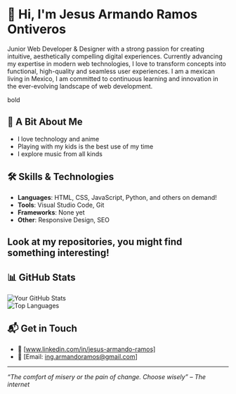 <!-- Header with name and welcoming emoji -->
# 👋 Hi, I'm Jesus Armando Ramos Ontiveros

<!-- Introduction: Who you are, what you do, and what you're learning -->
Junior Web Developer & Designer with a strong passion for creating intuitive, aesthetically compelling digital experiences. Currently advancing my expertise in modern web technologies, I love to transform concepts into functional, high-quality and seamless user experiences. I am a mexican living in Mexico, I am committed to continuous learning and innovation in the ever-evolving landscape of web development.

bold

<!-- Fun facts to add personality -->
## 🌟 A Bit About Me
- I love technology and anime
- Playing with my kids is the best use of my time
- I explore music from all kinds 

<!-- Skills section with icons for visual appeal -->
## 🛠️ Skills & Technologies
- **Languages**: HTML, CSS, JavaScript, Python, and others on demand!
- **Tools**: Visual Studio Code, Git
- **Frameworks**: None yet
- **Other**: Responsive Design, SEO

<!-- Highlighted projects to showcase work -->
## Look at my repositories, you might find something interesting!


<!-- GitHub stats for visual flair (using GitHub Readme Stats) -->
## 📊 GitHub Stats
![Your GitHub Stats](https://github-readme-stats.vercel.app/api?username=ing-armandoramos&show_icons=true&theme=radical)  
![Top Languages](https://github-readme-stats.vercel.app/api/top-langs/?username=ing-armandoramos&layout=compact&theme=radical)

<!-- Contact info and call to action -->
## 📬 Get in Touch
- 💼 [www.linkedin.com/in/jesus-armando-ramos]
- 📧 [Email: ing.armandoramos@gmail.com]

<!-- Optional: Add a footer with a badge or quote -->
---
*“The comfort of misery or the pain of change. Choose wisely” – The internet*
